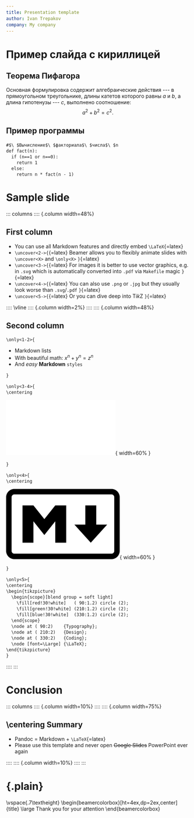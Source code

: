 ```yaml
---
title: Presentation template
author: Ivan Trepakov
company: My company
---
```


# Пример слайда с кириллицей

## Теорема Пифагора

Основная формулировка содержит алгебраические действия ---
в прямоугольном треугольнике, длины катетов которого равны 
$a$ и $b$, а длина гипотенузы --- $c$, выполнено соотношение:
$$
a^2 + b^2 = c^2.
$$

## Пример программы

```{.python}
#$\ $Вычисление$\ $факториала$\ $числа$\ $n
def fact(n):
  if (n==1 or n==0):
    return 1
  else:
    return n * fact(n - 1)
```

# Sample slide

::: columns
:::: {.column width=48%}

## First column

- You can use all Markdown features and directly embed `\LaTeX`{=latex}
- `\uncover<2->{`{=latex} Beamer allows you to flexibly animate slides with `\uncover<X>` and `\only<X>` `}`{=latex}
- `\uncover<3->{`{=latex} For images it is better to use vector graphics, e.g. in `.svg` which is automatically converted into `.pdf` via `Makefile` magic `}`{=latex}
- `\uncover<4->{`{=latex} You can also use `.png` or `.jpg` but they usually look worse than `.svg`/`.pdf` `}`{=latex}
- `\uncover<5->{`{=latex} Or you can dive deep into Ti*k*Z `}`{=latex}

::::
\vline
:::: {.column width=2%}
::::
:::: {.column width=48%}

## Second column

```{=latex}
\only<1-2>{
```
- Markdown lists
- With beautiful math: $x^n + y^n = z^n$
- And *easy* **Markdown** `styles`
```{=latex}
}
```

```{=latex}
\only<3-4>{
\centering
```
![](images/sample/Markdown-mark.pdf){ width=60% }
```{=latex}
}
```

```{=latex}
\only<4>{
\centering
```
![](images/sample/Markdown-mark.svg.png){ width=60% }
```{=latex}
}
```

```{=latex}
\only<5>{
\centering
\begin{tikzpicture}
  \begin{scope}[blend group = soft light]
    \fill[red!30!white]   ( 90:1.2) circle (2);
    \fill[green!30!white] (210:1.2) circle (2);
    \fill[blue!30!white]  (330:1.2) circle (2);
  \end{scope}
  \node at ( 90:2)    {Typography};
  \node at ( 210:2)   {Design};
  \node at ( 330:2)   {Coding};
  \node [font=\Large] {\LaTeX};
\end{tikzpicture}
}
```

::::
:::

# Conclusion

::: columns
:::: {.column width=10%}
::::
:::: {.column width=75%}

## \centering Summary

- Pandoc = Markdown + `\LaTeX`{=latex}
- Please use this template and never open ~~Google Slides~~ PowerPoint ever again

::::
:::: {.column width=10%}
::::
:::

# {.plain}

\vspace{.7\textheight}
\begin{beamercolorbox}[ht=4ex,dp=2ex,center]{title}
\large Thank you for your attention
\end{beamercolorbox}

